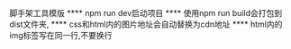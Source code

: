 脚手架工具模版
**** npm run dev启动项目
**** 使用npm run build会打包到dist文件夹,
**** css和html内的图片地址会自动替换为cdn地址
**** html内的img标签写在同一行,不要换行